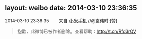 layout: weibo
date: 2014-03-10 23:36:35
---
2014-03-10 23:36:35  &nbsp;&nbsp;&nbsp;&nbsp;&nbsp;&nbsp; 来自 <a href="http://app.weibo.com/t/feed/22zMnn" rel="nofollow">小米手机</a>
//@袁伟时:[赞]
>  抱歉，此微博已被作者删除。查看帮助：http://t.cn/Rfd3rQV
